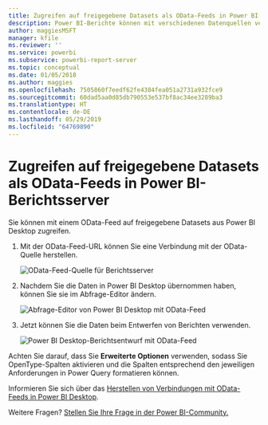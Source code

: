 ```yaml
---
title: Zugreifen auf freigegebene Datasets als OData-Feeds in Power BI-Berichtsserver
description: Power BI-Berichte können mit verschiedenen Datenquellen verbunden sein. Je nach Verwendung der Daten sind verschiedene Datenquellen verfügbar.
author: maggiesMSFT
manager: kfile
ms.reviewer: ''
ms.service: powerbi
ms.subservice: powerbi-report-server
ms.topic: conceptual
ms.date: 01/05/2018
ms.author: maggies
ms.openlocfilehash: 7505860f7eedf62fe4384fea051a2731a932fce9
ms.sourcegitcommit: 60dad5aa0d85db790553e537bf8ac34ee3289ba3
ms.translationtype: HT
ms.contentlocale: de-DE
ms.lasthandoff: 05/29/2019
ms.locfileid: "64769890"
---
```

# <a name="accessing-shared-datasets-as-odata-feeds-in-power-bi-report-server"></a>Zugreifen auf freigegebene Datasets als OData-Feeds in Power BI-Berichtsserver
Sie können mit einem OData-Feed auf freigegebene Datasets aus Power BI Desktop zugreifen.

1. Mit der OData-Feed-URL können Sie eine Verbindung mit der OData-Quelle herstellen.
   
    ![OData-Feed-Quelle für Berichtsserver](media/access-dataset-odata/report-server-odata-feed.png)
2. Nachdem Sie die Daten in Power BI Desktop übernommen haben, können Sie sie im Abfrage-Editor ändern.
   
    ![Abfrage-Editor von Power BI Desktop mit OData-Feed](media/access-dataset-odata/report-server-odata-results-query-editor.png)
3. Jetzt können Sie die Daten beim Entwerfen von Berichten verwenden.
   
    ![Power BI Desktop-Berichtsentwurf mit OData-Feed](media/access-dataset-odata/report-server-odata-power-bi-desktop-report-design.png)

Achten Sie darauf, dass Sie **Erweiterte Optionen** verwenden, sodass Sie OpenType-Spalten aktivieren und die Spalten entsprechend den jeweiligen Anforderungen in Power Query formatieren können.

Informieren Sie sich über das [Herstellen von Verbindungen mit OData-Feeds in Power BI Desktop](../desktop-connect-odata.md).

Weitere Fragen? [Stellen Sie Ihre Frage in der Power BI-Community.](https://community.powerbi.com/)

